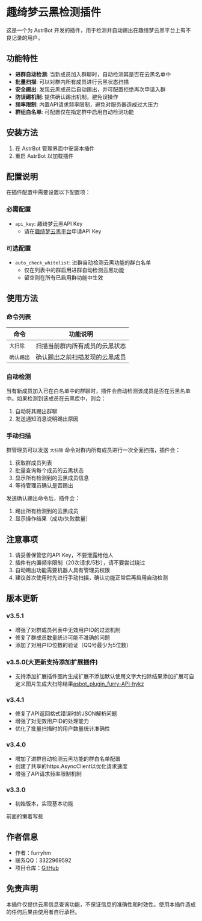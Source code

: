 # 趣绮梦云黑检测插件

这是一个为 AstrBot 开发的插件，用于检测并自动踢出在趣绮梦云黑平台上有不良记录的用户。

## 功能特性

- **进群自动检测**: 当新成员加入群聊时，自动检测其是否在云黑名单中
- **批量扫描**: 可以对群内所有成员进行云黑状态扫描
- **安全踢出**: 发现云黑成员后自动踢出，并可配置拒绝再次申请入群
- **防误踢机制**: 提供确认踢出机制，避免误操作
- **频率限制**: 内置API请求频率限制，避免对服务器造成过大压力
- **群组白名单**: 可配置仅在指定群中启用自动检测功能

## 安装方法

1. 在 AstrBot 管理界面中安装本插件
2. 重启 AstrBot 以加载插件

## 配置说明

在插件配置中需要设置以下配置项：

### 必需配置

- `api_key`: 趣绮梦云黑API Key
  - 请在[趣绮梦云黑平台](https://fz.qimeng.fun)申请API Key

### 可选配置

- `auto_check_whitelist`: 进群自动检测云黑功能的群白名单
  - 仅在列表中的群启用进群自动检测云黑功能
  - 留空则在所有已启用群功能中生效

## 使用方法

### 命令列表

| 命令 | 功能说明 |
|------|----------|
| `大扫除` | 扫描当前群内所有成员的云黑状态 |
| `确认踢出` | 确认踢出之前扫描发现的云黑成员 |

### 自动检测

当有新成员加入已在白名单中的群聊时，插件会自动检测该成员是否在云黑名单中。如果检测到该成员在云黑库中，则会：
1. 自动将其踢出群聊
2. 发送通知消息说明踢出原因

### 手动扫描

群管理员可以发送 `大扫除` 命令对群内所有成员进行一次全面扫描，插件会：
1. 获取群成员列表
2. 批量查询每个成员的云黑状态
3. 显示所有检测到的云黑成员信息
4. 等待管理员确认是否踢出

发送确认踢出命令后，插件会：
1. 踢出所有检测到的云黑成员
2. 显示操作结果（成功/失败数量）

## 注意事项

1. 请妥善保管您的API Key，不要泄露给他人
2. 插件有内置频率限制（20次请求/5秒），请不要尝试绕过
3. 自动踢出功能需要机器人具有管理员权限
4. 建议首次使用时先进行手动扫描，确认功能正常后再启用自动检测

## 版本更新

### v3.5.1
- 增强了对群成员列表中无效用户ID的过滤机制
- 修复了群成员数量统计可能不准确的问题
- 添加了对用户ID位数的验证（QQ号最少为5位数）

### v3.5.0(大更新支持添加扩展插件)
- 支持添加扩展插件图片生成扩展不添加默认使用文字大扫除结果添加扩展可自定义图片生成大扫除结果[asbot_plugin_furry-API-hykz](https://github.com/furryHM-mrz/asbot_plugin_furry-API-hykz)
### v3.4.1
- 修复了API返回格式错误时的JSON解析问题
- 增强了对无效用户ID的处理能力
- 优化了批量扫描时的用户数量统计准确性

### v3.4.0
- 增加了进群自动检测云黑功能的群白名单配置
- 创建了共享的httpx.AsyncClient以优化请求速度
- 增强了API请求频率限制机制

### v3.3.0
- 初始版本，实现基本功能

前面的懒着写惹

## 作者信息

- 作者：furryhm
- 联系QQ：3322969592
- 项目仓库：[GitHub](https://github.com/furryHM-mrz/asbot_plugin_furry-API-hy)

## 免责声明

本插件仅提供云黑信息查询功能，不保证信息的准确性和时效性。使用本插件造成的任何后果由使用者自行承担。